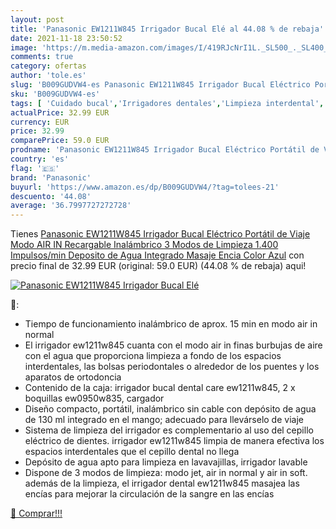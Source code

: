 ```yaml
---
layout: post
title: 'Panasonic EW1211W845 Irrigador Bucal Elé al 44.08 % de rebaja'
date: 2021-11-18 23:50:52
image: 'https://m.media-amazon.com/images/I/419RJcNrI1L._SL500_._SL400_.jpg'
comments: true
category: ofertas
author: 'tole.es'
slug: 'B009GUDVW4-es Panasonic EW1211W845 Irrigador Bucal Eléctrico Portátil de...'
sku: 'B009GUDVW4-es'
tags: [ 'Cuidado bucal','Irrigadores dentales','Limpieza interdental','Salud y cuidado personal','panasonic', ]
actualPrice: 32.99 EUR
currency: EUR
price: 32.99
comparePrice: 59.0 EUR
prodname: 'Panasonic EW1211W845 Irrigador Bucal Eléctrico Portátil de Viaje  Modo AIR IN  Recargable  Inalámbrico  3 Modos de Limpieza  1.400 Impulsos/min  Deposito de Agua Integrado  Masaje Encia  Color Azul'
country: 'es'
flag: '🇪🇸'
brand: 'Panasonic'
buyurl: 'https://www.amazon.es/dp/B009GUDVW4/?tag=tolees-21'
descuento: '44.08'
average: '36.7997727272728'
---
```


Tienes [Panasonic EW1211W845 Irrigador Bucal Eléctrico Portátil de Viaje  Modo AIR IN  Recargable  Inalámbrico  3 Modos de Limpieza  1.400 Impulsos/min  Deposito de Agua Integrado  Masaje Encia  Color Azul](https://www.amazon.es/dp/B009GUDVW4/?tag=tolees-21) con precio final de  32.99 EUR (original: 59.0 EUR) (44.08 %  de rebaja) aqui!

[![Panasonic EW1211W845 Irrigador Bucal Elé](https://m.media-amazon.com/images/I/419RJcNrI1L._SL500_._SL400_.jpg)](https://www.amazon.es/dp/B009GUDVW4/?tag=tolees-21)

🔎:

- Tiempo de funcionamiento inalámbrico de aprox. 15 min en modo air in normal
- El irrigador ew1211w845 cuanta con el modo air in finas burbujas de aire con el agua que proporciona limpieza a fondo de los espacios interdentales, las bolsas periodontales o alrededor de los puentes y los aparatos de ortodoncia
- Contenido de la caja: irrigador bucal dental care ew1211w845, 2 x boquillas ew0950w835, cargador
- Diseño compacto, portátil, inalámbrico sin cable con depósito de agua de 130 ml integrado en el mango; adecuado para llevárselo de viaje
- Sistema de limpieza del irrigador es complementario al uso del cepillo eléctrico de dientes. irrigador ew1211w845 limpia de manera efectiva los espacios interdentales que el cepillo dental no llega
- Depósito de agua apto para limpieza en lavavajillas, irrigador lavable
- Dispone de 3 modos de limpieza: modo jet, air in normal y air in soft. además de la limpieza, el irrigador dental ew1211w845 masajea las encías para mejorar la circulación de la sangre en las encías

[🛒 Comprar!!!](https://www.amazon.es/dp/B009GUDVW4/?tag=tolees-21)
